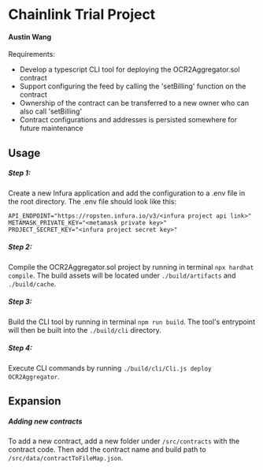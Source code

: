 # Chainlink Trial Project
#### Austin Wang

Requirements: 
- Develop a typescript CLI tool for deploying the OCR2Aggregator.sol contract
- Support configuring the feed by calling the 'setBilling' function on the contract
- Ownership of the contract can be transferred to a new owner who can also call 'setBilling'
- Contract configurations and addresses is persisted somewhere for future maintenance

## Usage
##### Step 1: 
Create a new Infura application and add the configuration to a .env file in the root directory.
The .env file should look like this:
```
API_ENDPOINT="https://ropsten.infura.io/v3/<infura project api link>"
METAMASK_PRIVATE_KEY="<metamask private key>"
PROJECT_SECRET_KEY="<infura project secret key>"
```



##### Step 2:
Compile the OCR2Aggregator.sol project by running in terminal `npx hardhat compile`.
The build assets will be located under `./build/artifacts` and `./build/cache`.



##### Step 3:
Build the CLI tool by running in terminal `npm run build`.
The tool's entrypoint will then be built into the `./build/cli` directory.



##### Step 4:
Execute CLI commands by running `./build/cli/Cli.js deploy OCR2Aggregator`. 


## Expansion
##### Adding new contracts
To add a new contract, add a new folder under `/src/contracts` with the contract code. 
Then add the contract name and build path to `/src/data/contractToFileMap.json`. 